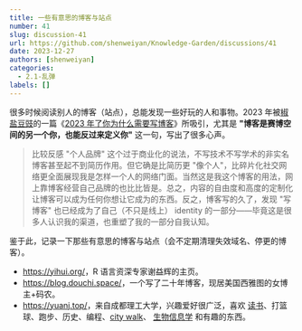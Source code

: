 ```yaml
---
title: 一些有意思的博客与站点
number: 41
slug: discussion-41
url: https://github.com/shenweiyan/Knowledge-Garden/discussions/41
date: 2023-12-27
authors: [shenweiyan]
categories: 
  - 2.1-乱弹
labels: []
---
```


很多时候阅读别人的博客（站点），总能发现一些好玩的人和事物。2023 年被[椒盐豆豉](https://blog.douchi.space/)的一篇《[2023 年了你为什么需要写博客](https://blog.douchi.space/2023-why-you-need-a-blog/)》所吸引，尤其是 **"博客是赛博空间的另一个你，也能反过来定义你"** 这一句，写出了很多心声。

<!-- more -->

> 比较反感 "个人品牌" 这个过于商业化的说法，不写技术不写学术的非实名博客甚至起不到简历作用。但它确是比简历更 "像个人"，比碎片化社交网络更全面展现我是怎样一个人的网络门面。当然这是我这个博客的用法，网上靠博客经营自己品牌的也比比皆是。总之，内容的自由度和高度的定制化让博客可以成为任何你想让它成为的东西。反之，博客写的久了，发现 "写博客" 也已经成为了自己（不只是线上） identity 的一部分——毕竟这是很多人认识我的渠道，也重塑了我的一部分自我认知。

鉴于此，记录一下那些有意思的博客与站点（会不定期清理失效域名、停更的博客）。

- <https://yihui.org/>，R 语言资深专家谢益辉的主页。
- <https://blog.douchi.space/>，一个写了二十年博客，现居美国西雅图的女博主+码农。
- <https://yuanj.top/>，来自成都理工大学，兴趣爱好很广泛，喜欢 [读书](https://yuanj.top/tags/notes/)、打篮球、跑步、历史、编程、[city walk](https://yuanj.top/tags/travels/)、 [生物信息学](https://yuanj.top/tags/bioinformatics/) 和有趣的东西。

<script src="https://giscus.app/client.js"
	data-repo="shenweiyan/Knowledge-Garden"
	data-repo-id="R_kgDOKgxWlg"
	data-mapping="number"
	data-term="41"
	data-reactions-enabled="1"
	data-emit-metadata="0"
	data-input-position="bottom"
	data-theme="light"
	data-lang="zh-CN"
	crossorigin="anonymous"
	async>
</script>
